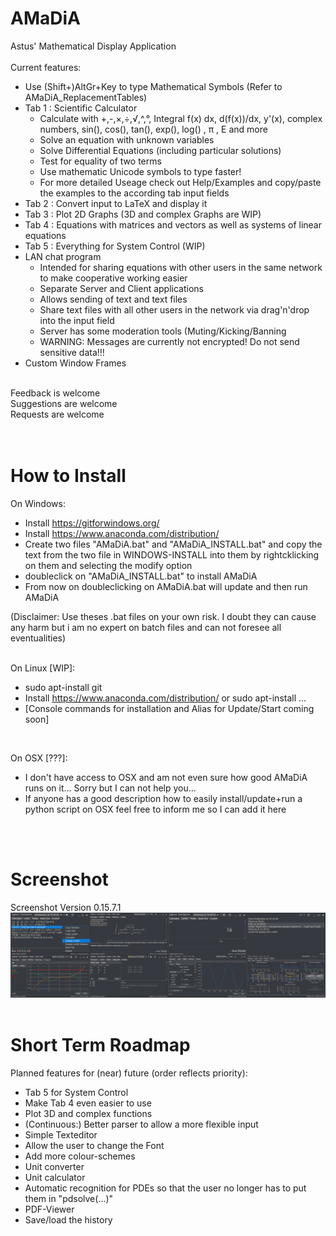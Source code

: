 # AMaDiA
Astus' Mathematical Display Application<br/><br/>
Current features:<br/>
 * Use (Shift+)AltGr+Key to type Mathematical Symbols (Refer to AMaDiA_ReplacementTables)<br/>
 * Tab 1 : Scientific Calculator<br/>
   * Calculate with +,-,×,÷,√,^,°, Integral f(x) dx, d(f(x))/dx, y'(x), complex numbers, sin(), cos(), tan(), exp(), log() , π , E and more<br/>
   * Solve an equation with unknown variables<br/>
   * Solve Differential Equations (including particular solutions)<br/>
   * Test for equality of two terms<br/>
   * Use mathematic Unicode symbols to type faster!<br/>
   * For more detailed Useage check out Help/Examples and copy/paste the examples to the according tab input fields<br/>
 * Tab 2 : Convert input to LaTeX and display it<br/>
 * Tab 3 : Plot 2D Graphs (3D and complex Graphs are WIP)<br/>
 * Tab 4 : Equations with matrices and vectors as well as systems of linear equations<br/>
 * Tab 5 : Everything for System Control (WIP)<br/>
 * LAN chat program<br/>
   * Intended for sharing equations with other users in the same network to make cooperative working easier<br/>
   * Separate Server and Client applications<br/>
   * Allows sending of text and text files<br/>
   * Share text files with all other users in the network via drag'n'drop into the input field<br/>
   * Server has some moderation tools (Muting/Kicking/Banning<br/>
   * WARNING: Messages are currently not encrypted! Do not send sensitive data!!!<br/>
 * Custom Window Frames<br/>
<br/>
Feedback is welcome<br/>
Suggestions are welcome<br/>
Requests are welcome<br/>
<br/><br/>

# How to Install
On Windows:<br/>
 * Install https://gitforwindows.org/<br/>
 * Install https://www.anaconda.com/distribution/<br/>
 * Create two files "AMaDiA.bat" and "AMaDiA_INSTALL.bat" and copy the text from the two file in WINDOWS-INSTALL into them by rightcklicking on them and selecting the modify option<br/>
 * doubleclick on "AMaDiA_INSTALL.bat" to install AMaDiA<br/>
 * From now on doubleclicking on AMaDiA.bat will update and then run AMaDiA<br/>
 
(Disclaimer: Use theses .bat files on your own risk. I doubt they can cause any harm but i am no expert on batch files and can not foresee all eventualities)<br/>
<br/>

   On Linux [WIP]:<br/>
 * sudo apt-install git<br/>
 * Install https://www.anaconda.com/distribution/ or sudo apt-install ...<br/>
 * [Console commands for installation and Alias for Update/Start coming soon]<br/>
<br/>

   On OSX [???]:<br/>
 * I don't have access to OSX and am not even sure how good AMaDiA runs on it... Sorry but I can not help you...<br/>
 * If anyone has a good description how to easily install/update+run a python script on OSX feel free to inform me so I can add it here<br/>

<br/><br/>
# Screenshot
Screenshot Version 0.15.7.1<br/>
<img src="/AMaDiA v0.15.7.1 Demo.png" alt="Demo Picture"/>
<br/><br/>
# Short Term Roadmap
Planned features for (near) future (order reflects priority):<br/>
- Tab 5 for System Control<br/>
- Make Tab 4 even easier to use<br/>
- Plot 3D and complex functions<br/>
- (Continuous:) Better parser to allow a more flexible input<br/>
- Simple Texteditor<br/>
- Allow the user to change the Font<br/>
- Add more colour-schemes<br/>
- Unit converter<br/>
- Unit calculator<br/>
- Automatic recognition for PDEs so that the user no longer has to put them in "pdsolve(...)"<br/>
- PDF-Viewer<br/>
- Save/load the history<br/>
